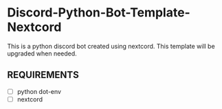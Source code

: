 # Discord-Python-Bot-Template-Nextcord
 This is a python discord bot created using nextcord. This template will be upgraded when needed.

## REQUIREMENTS
* [ ] python dot-env
* [ ] nextcord
